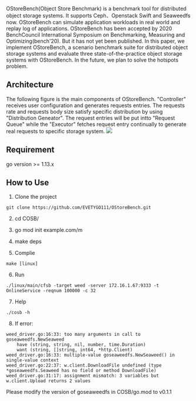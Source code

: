 OStoreBench(Object Store Benchmark) is a benchmark tool for distributed object storage systems. It supports Ceph、Openstack Swift and Seaweedfs now. OStoreBench can simulate application workloads in real world and replay log of applications.
OStoreBench has been accepted by 2020 BenchCouncil International Symposium on Benchmarking, Measuring and Optimizing(bench'20).  But it  has not yet been published. In this paper, we implement OStoreBench, a scenario benchmark suite for distributed object storage systems and evaluate three state-of-the-practice object storage systems with OStoreBench. In the future, we plan to solve the hotspots problem.

## Architecture
The following figure is the main components of OStoreBench. "Controller" receives user configuration and generates requests entries. The requests rate and requests body size satisfy specific distribution by using "Distribution Geneator". The request entries will be put intto "Request Queue" while the "Executor" fetches request entry continually to generate real requests to specific storage system.
![](http://7sbpmg.com1.z0.glb.clouddn.com/blog/images/cfsb_impl.png)

## Requirement
go version >= 1.13.x

## How to Use
1. Clone the project
```
git clone https://github.com/EVETYGO111/OStoreBench.git
```
2. cd COSB/

3. go mod init example.com/m

4. make deps

5. Complie
```
make [linux]
```
6. Run
```
./linux/main/cfsb -target weed -server 172.16.1.67:9333 -t OnlineService -reqnum 100000 -c 32
```
7. Help
```
./cosb -h
```
8. If error:
```
weed_driver.go:16:33: too many arguments in call to goseaweedfs.NewSeaweed
	have (string, string, nil, number, time.Duration)
	want (string, []string, int64, *http.Client)
weed_driver.go:16:33: multiple-value goseaweedfs.NewSeaweed() in single-value context
weed_driver.go:22:37: w.client.DownloadFile undefined (type *goseaweedfs.Seaweed has no field or method DownloadFile)
weed_driver.go:31:17: assignment mismatch: 3 variables but w.client.Upload returns 2 values
```
Please modify the version of goseaweedfs in COSB/go.mod to v0.1.1
